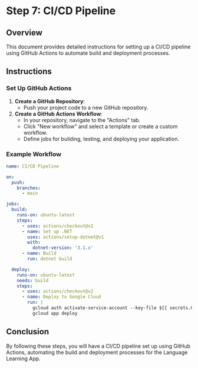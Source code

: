 # Step 7: CI/CD Pipeline

## Overview
This document provides detailed instructions for setting up a CI/CD pipeline using GitHub Actions to automate build and deployment processes.

## Instructions

### Set Up GitHub Actions
1. **Create a GitHub Repository**:
   - Push your project code to a new GitHub repository.
2. **Create a GitHub Actions Workflow**:
   - In your repository, navigate to the "Actions" tab.
   - Click "New workflow" and select a template or create a custom workflow.
   - Define jobs for building, testing, and deploying your application.

### Example Workflow
```yaml
name: CI/CD Pipeline

on:
  push:
    branches:
      - main

jobs:
  build:
    runs-on: ubuntu-latest
    steps:
      - uses: actions/checkout@v2
      - name: Set up .NET
        uses: actions/setup-dotnet@v1
        with:
          dotnet-version: '3.1.x'
      - name: Build
        run: dotnet build

  deploy:
    runs-on: ubuntu-latest
    needs: build
    steps:
      - uses: actions/checkout@v2
      - name: Deploy to Google Cloud
        run: |
          gcloud auth activate-service-account --key-file ${{ secrets.GCP_KEY }}
          gcloud app deploy
```

## Conclusion
By following these steps, you will have a CI/CD pipeline set up using GitHub Actions, automating the build and deployment processes for the Language Learning App.
